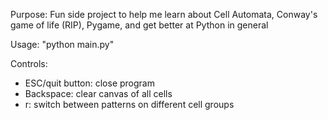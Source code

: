 Purpose: Fun side project to help me learn about Cell Automata, Conway's game of life (RIP), Pygame, and get better at Python in general

Usage: "python main.py"

Controls:
-   ESC/quit button: close program
-   Backspace: clear canvas of all cells
-   r: switch between patterns on different cell groups

